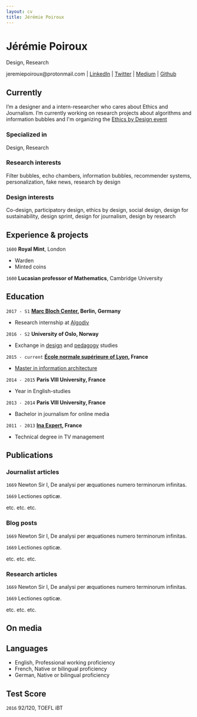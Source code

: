 ```yaml
---
layout: cv
title: Jérémie Poiroux
---
```

# Jérémie Poiroux
Design, Research

<div id="webaddress">
<a mailto="jeremiepoiroux@protonmail.com">jeremiepoiroux@protonmail.com</a>
| <a href="https://www.linkedin.com/in/jeremiepoiroux/">LinkedIn</a>
| <a href="https://twitter.com/jeremprx">Twitter</a>
| <a href="https://medium.com/@jeremiepoiroux">Medium</a>
| <a href="https://github.com/jeremiepoiroux">Github</a>
</div>


## Currently

I’m a designer and a intern-researcher who cares about Ethics and Journalism. 
I’m currently working on research projects about algorithms and information bubbles and I'm organizing the [Ethics by Design event](ethicsbydesign.fr)

### Specialized in

Design, Research

### Research interests

Filter bubbles, echo chambers, information bubbles, recommender systems, personalization, fake news, research by design

### Design interests

Co-design, participatory design, ethics by design, social design, design for sustainability, design sprint, design for journalism, design by research


## Experience & projects

`1600`
__Royal Mint__, London

- Warden
- Minted coins

`1600`
__Lucasian professor of Mathematics__, Cambridge University


## Education

`2017 - S1`
__[Marc Bloch Center](chttps://cmb.hu-berlin.de/), Berlin, Germany__

- Research internship at [Algodiv](http://algodiv.huma-num.fr/)

`2016 - S2`
__University of Oslo, Norway__

- Exchange in [design](https://www.uio.no/studier/emner/matnat/ifi/INF5722/index-eng.html) and [pedagogy](https://www.uio.no/studier/emner/uv/iped/PED4540/index-eng.html) studies

`2015 - current`
__[École normale supérieure of Lyon](http://www.ens-lyon.fr/en/english-ens-de-lyon-269761.kjsp), France__

- [Master in information architecture](http://archinfo.universite-lyon.fr/)

`2014 - 2015`
__Paris VIII University, France__

- Year in English-studies

`2013 - 2014`
__Paris VIII University, France__

- Bachelor in journalism for online media

`2011 - 2013`
__[Ina Expert](http://www.ina-expert.com/en), France__

- Technical degree in TV management

## Publications

<!-- A list is also available [online](http://scholar.google.co.uk/citations?user=LTOTl0YAAAAJ) -->

### Journalist articles

`1669`
Newton Sir I, De analysi per æquationes numero terminorum infinitas. 

`1669`
Lectiones opticæ.

etc. etc. etc.

### Blog posts

`1669`
Newton Sir I, De analysi per æquationes numero terminorum infinitas. 

`1669`
Lectiones opticæ.

etc. etc. etc.

### Research articles

`1669`
Newton Sir I, De analysi per æquationes numero terminorum infinitas. 

`1669`
Lectiones opticæ.

etc. etc. etc.

## On media



## Languages

- English, Professional working proficiency
- French, Native or bilingual proficiency
- German, Native or bilingual proficiency

## Test Score

`2016`
92/120, TOEFL iBT

<!-- ### Footer

Last updated: March 2017 -->


